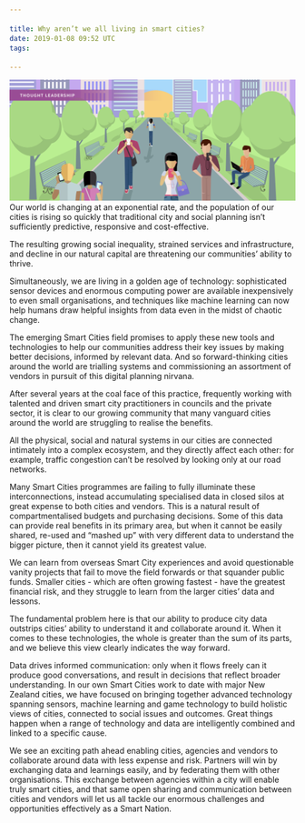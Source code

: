 ```yaml
---

title: Why aren’t we all living in smart cities?
date: 2019-01-08 09:52 UTC
tags:

---
```

![head image](2019-01-08-why-arent-we-all-living-in-smart-cities/pic.png)
Our world is changing at an exponential rate, and the population of our cities is rising so quickly that traditional city and social planning isn’t sufficiently predictive, responsive and cost-effective.

The resulting growing social inequality, strained services and infrastructure, and decline in our natural capital are threatening our communities’ ability to thrive.

Simultaneously, we are living in a golden age of technology: sophisticated sensor devices and enormous computing power are available inexpensively to even small organisations, and techniques like machine learning can now help humans draw helpful insights from data even in the midst of chaotic change.

The emerging Smart Cities field promises to apply these new tools and technologies to help our communities address their key issues by making better decisions, informed by relevant data. And so forward-thinking cities around the world are trialling systems and commissioning an assortment of vendors in pursuit of this digital planning nirvana.

After several years at the coal face of this practice, frequently working with talented and driven smart city practitioners in councils and the private sector, it is clear to our growing community that many vanguard cities around the world are struggling to realise the benefits.

All the physical, social and natural systems in our cities are connected intimately into a complex ecosystem, and they directly affect each other: for example, traffic congestion can’t be resolved by looking only at our road networks.

Many Smart Cities programmes are failing to fully illuminate these interconnections, instead accumulating specialised data in closed silos at great expense to both cities and vendors. This is a natural result of compartmentalised budgets and purchasing decisions. Some of this data can provide real benefits in its primary area, but when it cannot be easily shared, re-used and “mashed up” with very different data to understand the bigger picture, then it cannot yield its greatest value.

We can learn from overseas Smart City experiences and avoid questionable vanity projects that fail to move the field forwards or that squander public funds. Smaller cities - which are often growing fastest - have the greatest financial risk, and they struggle to learn from the larger cities’ data and lessons.

The fundamental problem here is that our ability to produce city data outstrips cities’ ability to understand it and collaborate around it. When it comes to these technologies, the whole is greater than the sum of its parts, and we believe this view clearly indicates the way forward.

Data drives informed communication: only when it flows freely can it produce good conversations, and result in decisions that reflect broader understanding. In our own Smart Cities work to date with major New Zealand cities, we have focused on bringing together advanced technology spanning sensors, machine learning and game technology to build holistic views of cities, connected to social issues and outcomes. Great things happen when a range of technology and data are intelligently combined and linked to a specific cause.

We see an exciting path ahead enabling cities, agencies and vendors to collaborate around data with less expense and risk. Partners will win by exchanging data and learnings easily, and by federating them with other organisations. This exchange between agencies within a city will enable truly smart cities, and that same open sharing and communication between cities and vendors will let us all tackle our enormous challenges and opportunities effectively as a Smart Nation.
